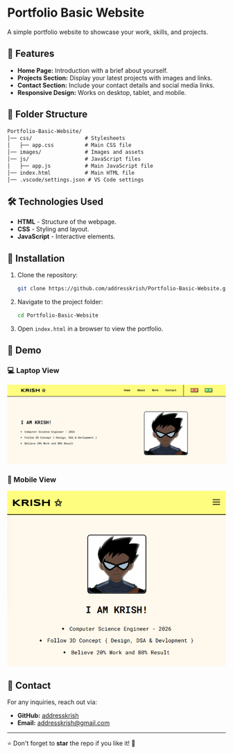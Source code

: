 # Portfolio Basic Website

A simple portfolio website to showcase your work, skills, and projects.

## 🚀 Features
- **Home Page:** Introduction with a brief about yourself.
- **Projects Section:** Display your latest projects with images and links.
- **Contact Section:** Include your contact details and social media links.
- **Responsive Design:** Works on desktop, tablet, and mobile.

## 📂 Folder Structure
```
Portfolio-Basic-Website/
│── css/                 # Stylesheets
│   ├── app.css          # Main CSS file
│── images/              # Images and assets
│── js/                  # JavaScript files
│   ├── app.js           # Main JavaScript file
│── index.html           # Main HTML file
│── .vscode/settings.json # VS Code settings
```

## 🛠️ Technologies Used
- **HTML** - Structure of the webpage.
- **CSS** - Styling and layout.
- **JavaScript** - Interactive elements.

## 📌 Installation
1. Clone the repository:
   ```bash
   git clone https://github.com/addresskrish/Portfolio-Basic-Website.git
   ```
2. Navigate to the project folder:
   ```bash
   cd Portfolio-Basic-Website
   ```
3. Open `index.html` in a browser to view the portfolio.

## 📱 Demo
### 💻 Laptop View
![Laptop Demo](images/Me-1.png)

### 📱 Mobile View
![Mobile Demo](images/Me-2.png)

## 📧 Contact
For any inquiries, reach out via:
- **GitHub:** [addresskrish](https://github.com/addresskrish)
- **Email:** addresskrish@gmail.com

---
⭐ Don't forget to **star** the repo if you like it! 🚀

